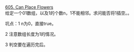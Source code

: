 [605. Can Place Flowers](https://leetcode.com/problems/can-place-flowers/description/)<br>
给定一个01数组，以及1的个数n，1不能相邻。求问能否将1插空。。

坑点：1 n为0，直接true。

2 注意数组长度为1的情况。

3 判空要在遍历完后。

